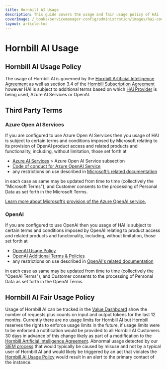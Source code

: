 ```yaml
---
title: Hornbill AI Usage 
description: This guide covers the usage and fair usage policy of HAi (Hornbill AI) features within your environment. 
coverImage: /_books/servicemanager-config/administration/images/hai-cover.jpg
layout: article-toc
---
```


# Hornbill AI Usage 

## Hornbill AI Usage Policy

The usage of Hornbill AI is governed by the [Hornbill Artificial Intelligence Agreement](https://www.hornbill.com/hubfs/Website/PDF/HAI%20Agreement.pdf) as well as section 3.4 of the [Hornbill Subscription Agreement](https://www.hornbill.com/subscription-agreements) however HAI is subject to additional terms based on which [HAi Provider](/servicemanager-config/administration/hai-providers) is being used, Azure AI Services or OpenAI.

## Third Party Terms

### Azure Open AI Services

If you are configured to use Azure Open AI Services then you usage of HAI is subject to certain terms and conditions imposed by Microsoft relating to its provision of OpenAI product access and related products and functionality, including, without limitation, those set forth at

* [Azure AI Services](https://www.microsoft.com/licensing/terms/productoffering/MicrosoftAzure/EAEAS) > Azure Open AI Service subsection
* [Code of conduct for Azure OpenAI Service](https://learn.microsoft.com/en-us/legal/cognitive-services/openai/code-of-conduct)
* any restrictions on use described in [Microsoft’s related documentation](https://learn.microsoft.com/en-us/azure/ai-services/openai/)

in each case as same may be updated from time to time (collectively the "Microsoft Terms"), and Customer consents to the processing of Personal Data as set forth in the Microsoft Terms.

[Learn more about Microsoft’s provision of the Azure OpenAI service.](https://learn.microsoft.com/en-us/legal/cognitive-services/openai/transparency-note?context=%2Fazure%2Fcognitive-services%2Fopenai%2Fcontext%2Fcontext&tabs=text)

### OpenAI

If you are configured to use OpenAI then you usage of HAI is subject to certain terms and conditions imposed by OpenAI relating to product access and related products and functionality, including, without limitation, those set forth at

* [OpenAI Usage Policy](https://openai.com/policies/usage-policies/)
* [OpenAI Additional Terms & Policies](https://openai.com/policies/)
* any restrictions on use described in [OpenAI's related documentation](https://platform.openai.com/docs/introduction)

in each case as same may be updated from time to time (collectively the "OpenAI Terms"), and Customer consents to the processing of Personal Data as set forth in the OpenAI Terms.

## Hornbill AI Fair Usage Policy

Usage of Hornbill AI can be tracked in the [Value Dashboard](/servicemanager-config/administration/hai-dashboard) show the number of requests plus counts on input and output tokens for the last 12 months. Currently there are no usage limits for Hornbill AI but Hornbill reserves the rights to enforce usage limits in the future, if usage limits were to be enforced a notification would be provided to all Hornbill AI Customers 30 days in advance of this change likely as part of a modification to the [Hornbill Artificial Intelligence Agreement](https://www.hornbill.com/hubfs/Website/PDF/HAI%20Agreement.pdf). Abnormal usage detected by our [SIEM process](/hornbill-cloud/iso/operations#security-information-and-event-management-siem) that would typically be caused by misuse and not by a typical user of Hornbill AI and would likely be triggered by an act that violates the [Hornbill AI Usage Policy](/servicemanager-config/administration/hai-usage-policy#hornbill-ai-usage-policy) would result in an alert to the primary contact of the instance.